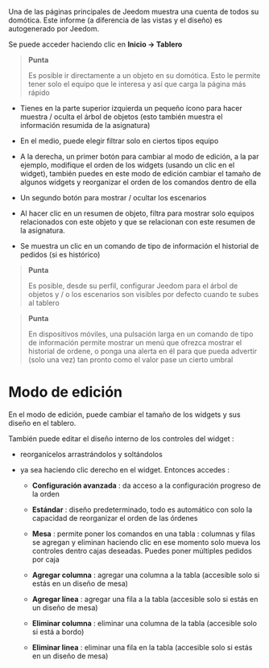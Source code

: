 Una de las páginas principales de Jeedom muestra una cuenta de todos
su domótica. Este informe (a diferencia de las vistas y el diseño) es
autogenerado por Jeedom.

Se puede acceder haciendo clic en **Inicio → Tablero**

> **Punta**
>
> Es posible ir directamente a un objeto en su domótica.
> Esto le permite tener solo el equipo que le interesa y
> así que carga la página más rápido

-   Tienes en la parte superior izquierda un pequeño ícono para hacer
    muestra / oculta el árbol de objetos (esto también muestra el
    información resumida de la asignatura)

-   En el medio, puede elegir filtrar solo en ciertos tipos
    equipo

-   A la derecha, un primer botón para cambiar al modo de edición, a la par
    ejemplo, modifique el orden de los widgets (usando un clic
    en el widget), también puedes en este modo de edición
    cambiar el tamaño de algunos widgets y reorganizar el orden de los comandos
    dentro de ella

-   Un segundo botón para mostrar / ocultar los escenarios

-   Al hacer clic en un resumen de objeto, filtra para mostrar solo
    equipos relacionados con este objeto y que se relacionan con este
    resumen de la asignatura.

-   Se muestra un clic en un comando de tipo de información
    el historial de pedidos (si es histórico)

> **Punta**
>
> Es posible, desde su perfil, configurar Jeedom para
> el árbol de objetos y / o los escenarios son visibles por defecto
> cuando te subes al tablero

> **Punta**
>
> En dispositivos móviles, una pulsación larga en un comando de tipo de información permite
> mostrar un menú que ofrezca mostrar el historial de
> ordene, o ponga una alerta en él para que pueda
> advertir (solo una vez) tan pronto como el valor pase un cierto umbral

Modo de edición 
============

En el modo de edición, puede cambiar el tamaño de los widgets y sus
diseño en el tablero.

También puede editar el diseño interno de los controles del widget
:

-   reorganícelos arrastrándolos y soltándolos

-   ya sea haciendo clic derecho en el widget. Entonces accedes :

    -   **Configuración avanzada** : da acceso a la configuración
        progreso de la orden

    -   **Estándar** : diseño predeterminado, todo es automático
        con solo la capacidad de reorganizar el orden de las órdenes

    -   **Mesa** : permite poner los comandos en una tabla :
        columnas y filas se agregan y eliminan haciendo clic
        en ese momento solo mueva los controles dentro
        cajas deseadas. Puedes poner múltiples pedidos por caja

    -   **Agregar columna** : agregar una columna a la tabla (accesible
        solo si estás en un diseño de mesa)

    -   **Agregar línea** : agregar una fila a la tabla (accesible
        solo si estás en un diseño de mesa)

    -   **Eliminar columna** : eliminar una columna de la tabla
        (accesible solo si está a bordo)

    -   **Eliminar linea** : eliminar una fila en la tabla (accesible
        solo si estás en un diseño de mesa)


